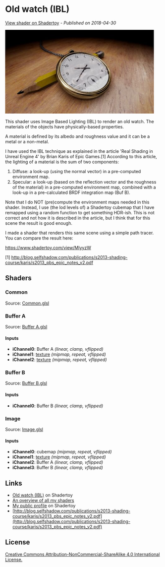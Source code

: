 ﻿# Old watch (IBL)
[View shader on Shadertoy](https://www.shadertoy.com/view/lscBW4) - _Published on 2018-04-30_ 

![thumbnail](./thumbnail.jpg)


This shader uses Image Based Lighting (IBL) to render an old watch. The
materials of the objects have physically-based properties.

A material is defined by its albedo and roughness value and it can be a
metal or a non-metal.

I have used the IBL technique as explained in the article 'Real Shading in
Unreal Engine 4' by Brian Karis of Epic Games.[1] According to this article,
the lighting of a material is the sum of two components:

1. Diffuse: a look-up (using the normal vector) in a pre-computed environment map.
2. Specular: a look-up (based on the reflection vector and the roughness of the
material) in a pre-computed environment map, combined with a look-up in a
pre-calculated BRDF integration map (Buf B).

Note that I do NOT (pre)compute the environment maps needed in this shader. Instead,
I use (the lod levels of) a Shadertoy cubemap that I have remapped using a random
function to get something HDR-ish. This is not correct and not how it is described
in the article, but I think that for this scene the result is good enough.

I made a shader that renders this same scene using a simple path tracer. You can
compare the result here:

https://www.shadertoy.com/view/MlyyzW

[1] http://blog.selfshadow.com/publications/s2013-shading-course/karis/s2013_pbs_epic_notes_v2.pdf



## Shaders

### Common

Source: [Common.glsl](./Common.glsl)

### Buffer A

Source: [Buffer A.glsl](./Buffer&#32;A.glsl)

#### Inputs

 * **iChannel0**: Buffer A _(linear, clamp, vflipped)_
 * **iChannel1**: [texture](https://shadertoy.com/media/a/08b42b43ae9d3c0605da11d0eac86618ea888e62cdd9518ee8b9097488b31560.png) _(mipmap, repeat, vflipped)_
 * **iChannel2**: [texture](https://shadertoy.com/media/a/79520a3d3a0f4d3caa440802ef4362e99d54e12b1392973e4ea321840970a88a.jpg) _(mipmap, repeat, vflipped)_

### Buffer B

Source: [Buffer B.glsl](./Buffer&#32;B.glsl)

#### Inputs

 * **iChannel0**: Buffer B _(linear, clamp, vflipped)_

### Image

Source: [Image.glsl](./Image.glsl)

#### Inputs

 * **iChannel0**: cubemap _(mipmap, repeat, vflipped)_
 * **iChannel1**: [texture](https://shadertoy.com/media/a/1f7dca9c22f324751f2a5a59c9b181dfe3b5564a04b724c657732d0bf09c99db.jpg) _(mipmap, repeat, vflipped)_
 * **iChannel2**: Buffer A _(linear, clamp, vflipped)_
 * **iChannel3**: Buffer B _(linear, clamp, vflipped)_

## Links
* [Old watch (IBL)](https://www.shadertoy.com/view/lscBW4) on Shadertoy
* [An overview of all my shaders](https://reindernijhoff.net/shadertoy/)
* [My public profile](https://www.shadertoy.com/user/reinder) on Shadertoy
* [http://blog.selfshadow.com/publications/s2013-shading-course/karis/s2013_pbs_epic_notes_v2.pdf](http://blog.selfshadow.com/publications/s2013-shading-course/karis/s2013_pbs_epic_notes_v2.pdf)

## License

[Creative Commons Attribution-NonCommercial-ShareAlike 4.0 International License.](https://creativecommons.org/licenses/by-nc-sa/4.0/)
